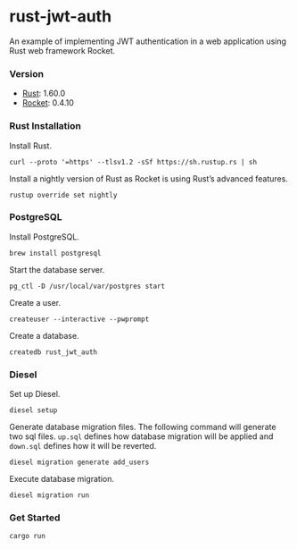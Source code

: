# rust-jwt-auth
An example of implementing JWT authentication in a web application using Rust web framework Rocket.

### Version
- [Rust](https://www.rust-lang.org/): 1.60.0
- [Rocket](https://rocket.rs/): 0.4.10

### Rust Installation
Install Rust.
```
curl --proto '=https' --tlsv1.2 -sSf https://sh.rustup.rs | sh
```

Install a nightly version of Rust as Rocket is using Rust’s advanced features.
```
rustup override set nightly
```

### PostgreSQL
Install PostgreSQL.
```
brew install postgresql
```

Start the database server.
```
pg_ctl -D /usr/local/var/postgres start
```

Create a user.
```
createuser --interactive --pwprompt
```

Create a database.
```
createdb rust_jwt_auth
```

### Diesel
Set up Diesel.
```
diesel setup
```

Generate database migration files. The following command will generate two sql files. `up.sql` defines how database migration will be applied and `down.sql` defines how it will be reverted.
```
diesel migration generate add_users
```

Execute database migration.
```
diesel migration run
```

### Get Started
```
cargo run
```